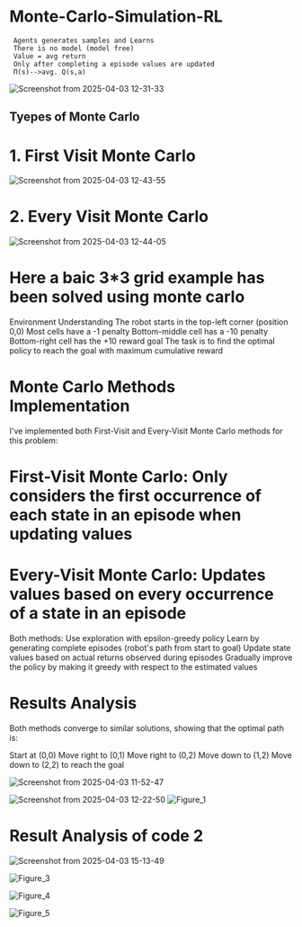 # Monte-Carlo-Simulation-RL 
     Agents generates samples and Learns​
     There is no model (model free)​
     Value = avg return​
     Only after completing a episode values are updated ​
     Π(s)-->avg. Q(s,a)
![Screenshot from 2025-04-03 12-31-33](https://github.com/user-attachments/assets/c4b1413c-8221-4f64-b605-586e2ad7baed)
     
## Tyepes of Monte Carlo 
# 1. First Visit Monte Carlo 

![Screenshot from 2025-04-03 12-43-55](https://github.com/user-attachments/assets/4f8acfa0-84d3-4270-9503-e130b2fc2190)


# 2. Every Visit Monte Carlo 

![Screenshot from 2025-04-03 12-44-05](https://github.com/user-attachments/assets/7c91d0c9-c29e-462a-8c46-c51fa0513d0c)


 


# Here a baic 3*3 grid example has been solved using monte carlo 
Environment Understanding
  The robot starts in the top-left corner (position 0,0)
  Most cells have a -1 penalty
  Bottom-middle cell has a -10 penalty
  Bottom-right cell has the +10 reward goal
  The task is to find the optimal policy to reach the goal with maximum cumulative reward

# Monte Carlo Methods Implementation
I've implemented both First-Visit and Every-Visit Monte Carlo methods for this problem:

# First-Visit Monte Carlo: Only considers the first occurrence of each state in an episode when updating values
# Every-Visit Monte Carlo: Updates values based on every occurrence of a state in an episode

Both methods:
 Use exploration with epsilon-greedy policy
 Learn by generating complete episodes (robot's path from start to goal)
 Update state values based on actual returns observed during episodes
 Gradually improve the policy by making it greedy with respect to the estimated values

# Results Analysis
Both methods converge to similar solutions, showing that the optimal path is: 
  
  Start at (0,0)
  Move right to (0,1)
  Move right to (0,2)
  Move down to (1,2)
  Move down to (2,2) to reach the goal

![Screenshot from 2025-04-03 11-52-47](https://github.com/user-attachments/assets/61c86ae7-76c6-4b44-84e5-62ea4ffd8f46)


![Screenshot from 2025-04-03 12-22-50](https://github.com/user-attachments/assets/8b3cf8af-786e-4eb4-bf77-5fdc631b2bd5)
![Figure_1](https://github.com/user-attachments/assets/be2f286f-0a5a-495e-8e09-5c8db948255d)


# Result Analysis of code 2

![Screenshot from 2025-04-03 15-13-49](https://github.com/user-attachments/assets/c3d71b96-1ec0-45dc-aebc-315614050685)

![Figure_3](https://github.com/user-attachments/assets/1118e26f-93cd-4c50-96f2-b47b68fb9016)

![Figure_4](https://github.com/user-attachments/assets/cec275d3-977d-495c-85de-19ee124f3a05)

![Figure_5](https://github.com/user-attachments/assets/ecff6101-c1c9-40a9-a643-c8c01e8fee66)
